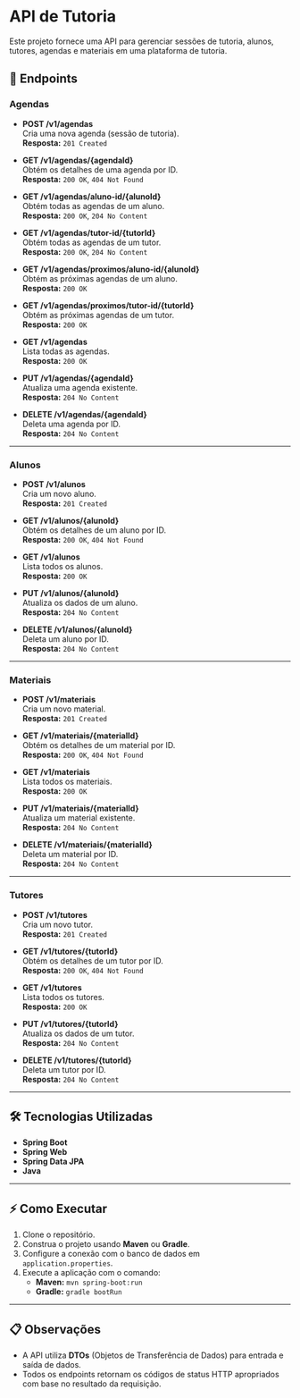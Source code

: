 # API de Tutoria

Este projeto fornece uma API para gerenciar sessões de tutoria, alunos, tutores, agendas e materiais em uma plataforma de tutoria.

## 🚀 Endpoints

### **Agendas**

- **POST /v1/agendas**  
  Cria uma nova agenda (sessão de tutoria).  
  **Resposta:** `201 Created`

- **GET /v1/agendas/{agendaId}**  
  Obtém os detalhes de uma agenda por ID.  
  **Resposta:** `200 OK`, `404 Not Found`

- **GET /v1/agendas/aluno-id/{alunoId}**  
  Obtém todas as agendas de um aluno.  
  **Resposta:** `200 OK`, `204 No Content`

- **GET /v1/agendas/tutor-id/{tutorId}**  
  Obtém todas as agendas de um tutor.  
  **Resposta:** `200 OK`, `204 No Content`

- **GET /v1/agendas/proximos/aluno-id/{alunoId}**  
  Obtém as próximas agendas de um aluno.  
  **Resposta:** `200 OK`

- **GET /v1/agendas/proximos/tutor-id/{tutorId}**  
  Obtém as próximas agendas de um tutor.  
  **Resposta:** `200 OK`

- **GET /v1/agendas**  
  Lista todas as agendas.  
  **Resposta:** `200 OK`

- **PUT /v1/agendas/{agendaId}**  
  Atualiza uma agenda existente.  
  **Resposta:** `204 No Content`

- **DELETE /v1/agendas/{agendaId}**  
  Deleta uma agenda por ID.  
  **Resposta:** `204 No Content`

---

### **Alunos**

- **POST /v1/alunos**  
  Cria um novo aluno.  
  **Resposta:** `201 Created`

- **GET /v1/alunos/{alunoId}**  
  Obtém os detalhes de um aluno por ID.  
  **Resposta:** `200 OK`, `404 Not Found`

- **GET /v1/alunos**  
  Lista todos os alunos.  
  **Resposta:** `200 OK`

- **PUT /v1/alunos/{alunoId}**  
  Atualiza os dados de um aluno.  
  **Resposta:** `204 No Content`

- **DELETE /v1/alunos/{alunoId}**  
  Deleta um aluno por ID.  
  **Resposta:** `204 No Content`

---

### **Materiais**

- **POST /v1/materiais**  
  Cria um novo material.  
  **Resposta:** `201 Created`

- **GET /v1/materiais/{materialId}**  
  Obtém os detalhes de um material por ID.  
  **Resposta:** `200 OK`, `404 Not Found`

- **GET /v1/materiais**  
  Lista todos os materiais.  
  **Resposta:** `200 OK`

- **PUT /v1/materiais/{materialId}**  
  Atualiza um material existente.  
  **Resposta:** `204 No Content`

- **DELETE /v1/materiais/{materialId}**  
  Deleta um material por ID.  
  **Resposta:** `204 No Content`

---

### **Tutores**

- **POST /v1/tutores**  
  Cria um novo tutor.  
  **Resposta:** `201 Created`

- **GET /v1/tutores/{tutorId}**  
  Obtém os detalhes de um tutor por ID.  
  **Resposta:** `200 OK`, `404 Not Found`

- **GET /v1/tutores**  
  Lista todos os tutores.  
  **Resposta:** `200 OK`

- **PUT /v1/tutores/{tutorId}**  
  Atualiza os dados de um tutor.  
  **Resposta:** `204 No Content`

- **DELETE /v1/tutores/{tutorId}**  
  Deleta um tutor por ID.  
  **Resposta:** `204 No Content`

---

## 🛠 Tecnologias Utilizadas

- **Spring Boot**
- **Spring Web**
- **Spring Data JPA**
- **Java**

---

## ⚡ Como Executar

1. Clone o repositório.
2. Construa o projeto usando **Maven** ou **Gradle**.
3. Configure a conexão com o banco de dados em `application.properties`.
4. Execute a aplicação com o comando:
    - **Maven:** `mvn spring-boot:run`
    - **Gradle:** `gradle bootRun`

---

## 📋 Observações

- A API utiliza **DTOs** (Objetos de Transferência de Dados) para entrada e saída de dados.
- Todos os endpoints retornam os códigos de status HTTP apropriados com base no resultado da requisição.
